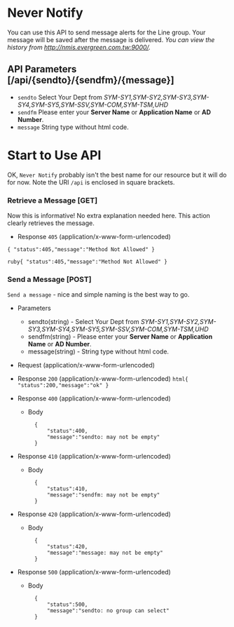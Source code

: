 # Never Notify

You can use this API to send message alerts for the Line group. 
Your message will be saved after the message is delivered. 
*You can view the history from http://nmis.evergreen.com.tw:9000/.*

## API Parameters [/api/{sendto}/{sendfm}/{message}]
+ `sendto` Select Your Dept from *SYM-SY1,SYM-SY2,SYM-SY3,SYM-SY4,SYM-SY5,SYM-SSV,SYM-COM,SYM-TSM,UHD*
+ `sendfm` Please enter your **Server Name** or **Application Name** or **AD Number**.
+ `message` String type without html code.

# Start to Use API
OK, `Never Notify` probably isn't the best name for our resource but it will do
for now. Note the URI `/api` is enclosed in square brackets.

### Retrieve a Message [GET]
Now this is informative! No extra explanation needed here. This action clearly
retrieves the message.

+ Response `405` (application/x-www-form-urlencoded)
<pre><code class="html">{ "status":405,"message":"Method Not Allowed" }</code></pre>
```ruby{ "status":405,"message":"Method Not Allowed" }```

### Send a Message [POST]
`Send a message` - nice and simple naming is the best way to go.
+ Parameters
    + sendto(string) - Select Your Dept from *SYM-SY1,SYM-SY2,SYM-SY3,SYM-SY4,SYM-SY5,SYM-SSV,SYM-COM,SYM-TSM,UHD*
    + sendfm(string) - Please enter your **Server Name** or **Application Name** or **AD Number**.
    + message(string) - String type without html code.   
    
+ Request (application/x-www-form-urlencoded) 

+ Response `200` (application/x-www-form-urlencoded)
```html{ "status":200,"message":"ok" }```
        
+ Response `400` (application/x-www-form-urlencoded)

    + Body

            {
                "status":400,
                "message":"sendto: may not be empty"
            }
        
+ Response `410` (application/x-www-form-urlencoded)

    + Body

            {
                "status":410,
                "message":"sendfm: may not be empty"
            }
        
+ Response `420` (application/x-www-form-urlencoded)

    + Body

            {
                "status":420,
                "message":"message: may not be empty"
            }
        
+ Response `500` (application/x-www-form-urlencoded)

    + Body

            {
                "status":500,
                "message":"sendto: no group can select"
            }
